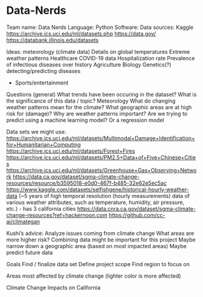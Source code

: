 # Data-Nerds

Team name: Data Nerds
Language: Python
Software: 
Data sources:
Kaggle 
https://archive.ics.uci.edu/ml/datasets.php
https://data.gov/ 
https://databank.illinois.edu/datasets

Ideas: 
meteorology (climate data)
Details on global temperatures
Extreme weather patterns 
Healthcare 
COVID-19 data 
Hospitalization rate 
Prevalence of infectious diseases over history
Agriculture 
Biology 
Genetics(?)
detecting/predicting diseases 
- Sports/entertainment  

Questions (general)
	What trends have been occuring in the dataset?
	What is the significance of this data / topic?
Meteorology
What do changing weather patterns mean for the climate?
What geographic areas are at high risk for (damage)?
Why are weather patterns important? 
Are we trying to predict using a machine learning model? Or a regression model

Data sets we might use:
https://archive.ics.uci.edu/ml/datasets/Multimodal+Damage+Identification+for+Humanitarian+Computing
https://archive.ics.uci.edu/ml/datasets/Forest+Fires
https://archive.ics.uci.edu/ml/datasets/PM2.5+Data+of+Five+Chinese+Cities
https://archive.ics.uci.edu/ml/datasets/Greenhouse+Gas+Observing+Network
https://data.ca.gov/dataset/sgma-climate-change-resources/resource/b3595018-e0d0-467f-b485-32e62e5ec5ac 
https://www.kaggle.com/datasets/selfishgene/historical-hourly-weather-data (~5 years of high temporal resolution (hourly measurements) data of various weather attributes, such as temperature, humidity, air pressure, etc.) - has 3 california cities
https://data.cnra.ca.gov/dataset/sgma-climate-change-resources?ref=hackernoon.com 
https://github.com/cc-ai/climategan


Kushi’s advice:
Analyze issues coming from climate change
What areas are more higher risk?
Combining data might be important for this project
Maybe narrow down a geographic area (based on most impacted areas)
Maybe predict future data

Goals
Find / finalize data set
Define project scope
Find region to focus on 

Areas most affected by climate change (lighter color is more affected)


Climate Change Impacts on California

